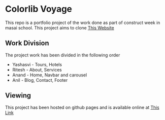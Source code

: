 # Colorlib Voyage

This repo is a portfolio project of the work done as part of construct week in masai school. This project aims to clone [This Website](https://preview.colorlib.com/theme/voyage/)

## Work Division

The project work has been divided in the following order

* Yashasvi - Tours, Hotels
* Ritesh - About, Services
* Anand - Home, Navbar and carousel
* Anil - Blog, Contact, Footer

## Viewing

This project has been hosted on github pages and is available online at [This Link](https://riteshsingla36.github.io/colorlib-voyage/)